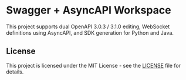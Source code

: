 # Swagger + AsyncAPI Workspace

This project supports dual OpenAPI 3.0.3 / 3.1.0 editing, WebSocket definitions using AsyncAPI, and SDK generation for Python and Java.

## License

This project is licensed under the MIT License - see the [LICENSE](./LICENSE) file for details.
